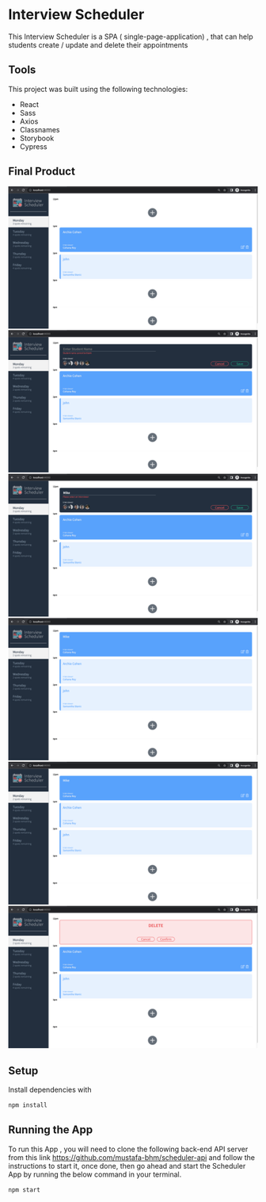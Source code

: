# Interview Scheduler

This Interview Scheduler is a SPA ( single-page-application) , that can help students create / update and delete their appointments

## Tools

This project was built using the following technologies:

- React
- Sass
- Axios
- Classnames
- Storybook
- Cypress

## Final Product

![alt text](https://github.com/mustafa-bhm/scheduler/blob/master/docs/Screen%20Shot%202022-09-14%20at%209.54.02%20AM.png?raw=true)
![alt text](./docs/Screen%20Shot%202022-09-14%20at%209.54.30%20AM.png)
![alt text](./docs/Screen%20Shot%202022-09-14%20at%209.54.42%20AM.png)
![alt text](./docs/Screen%20Shot%202022-09-14%20at%209.54.53%20AM.png)
![alt text](./docs/Screen%20Shot%202022-09-14%20at%209.54.53%20AM.png)
![alt text](./docs/Screen%20Shot%202022-09-14%20at%209.55.03%20AM.png)

## Setup

Install dependencies with

```sh
npm install
```

## Running the App

To run this App , you will need to clone the following back-end API server from this link https://github.com/mustafa-bhm/scheduler-api and follow the instructions to start it, once done, then go ahead and start the Scheduler App by running the below command in your terminal.

```sh
npm start
```
